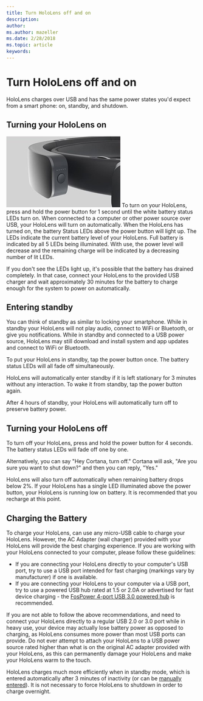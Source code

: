 ```yaml
---
title: Turn HoloLens off and on
description: 
author: 
ms.author: mazeller
ms.date: 2/28/2018
ms.topic: article
keywords: 
---
```




# Turn HoloLens off and on

HoloLens charges over USB and has the same power states you'd expect from a smart phone: on, standby, and shutdown.

## Turning your HoloLens on

![The power button is located at the back of the left arm](images/leds-300px.jpg) To turn on your HoloLens, press and hold the power button for 1 second until the white battery status LEDs turn on. When connected to a computer or other power source over USB, your HoloLens will turn on automatically. When the HoloLens has turned on, the battery Status LEDs above the power button will light up. The LEDs indicate the current battery level of your HoloLens. Full battery is indicated by all 5 LEDs being illuminated. With use, the power level will decrease and the remaining charge will be indicated by a decreasing number of lit LEDs.

If you don't see the LEDs light up, it's possible that the battery has drained completely. In that case, connect your HoloLens to the provided USB charger and wait approximately 30 minutes for the battery to charge enough for the system to power on automatically.

## Entering standby

You can think of standby as similar to locking your smartphone. While in standby your HoloLens will not play audio, connect to WiFi or Bluetooth, or give you notifications. While in standby and connected to a USB power source, HoloLens may still download and install system and app updates and connect to WiFi or Bluetooth.

To put your HoloLens in standby, tap the power button once. The battery status LEDs will all fade off simultaneously.

HoloLens will automatically enter standby if it is left stationary for 3 minutes without any interaction. To wake it from standby, tap the power button again.

After 4 hours of standby, your HoloLens will automatically turn off to preserve battery power.

## Turning your HoloLens off

To turn off your HoloLens, press and hold the power button for 4 seconds. The battery status LEDs will fade off one by one.

Alternatively, you can say "Hey Cortana, turn off." Cortana will ask, "Are you sure you want to shut down?" and then you can reply, "Yes."

HoloLens will also turn off automatically when remaining battery drops below 2%. If your HoloLens has a single LED illuminated above the power button, your HoloLens is running low on battery. It is recommended that you recharge at this point.

## Charging the Battery

To charge your HoloLens, can use any micro-USB cable to charge your HoloLens. However, the AC Adapter (wall charger) provided with your HoloLens will provide the best charging experience. If you are working with your HoloLens connected to your computer, please follow these guidelines:
* If you are connecting your HoloLens directly to your computer's USB port, try to use a USB port intended for fast charging (markings vary by manufacturer) if one is available.
* If you are connecting your HoloLens to your computer via a USB port, try to use a powered USB hub rated at 1.5 or 2.0A or advertised for fast device charging - the [FosPower 4-port USB 3.0 powered hub](http://www.fospower.com/shop/usb-hubs/4-port-usb-3-0-hub-with-battery-charging-1-2/) is recommended.

If you are not able to follow the above recommendations, and need to connect your HoloLens directly to a regular USB 2.0 or 3.0 port while in heavy use, your device may actually lose battery power as opposed to charging, as HoloLens consumes more power than most USB ports can provide. Do not ever attempt to attach your HoloLens to a USB power source rated higher than what is on the original AC adapter provided with your HoloLens, as this can permanently damage your HoloLens and make your HoloLens warm to the touch.

HoloLens charges much more efficiently when in standby mode, which is entered automatically after 3 minutes of inactivity (or can be [manually entered](#entering-standby)). It is not necessary to force HoloLens to shutdown in order to charge overnight.